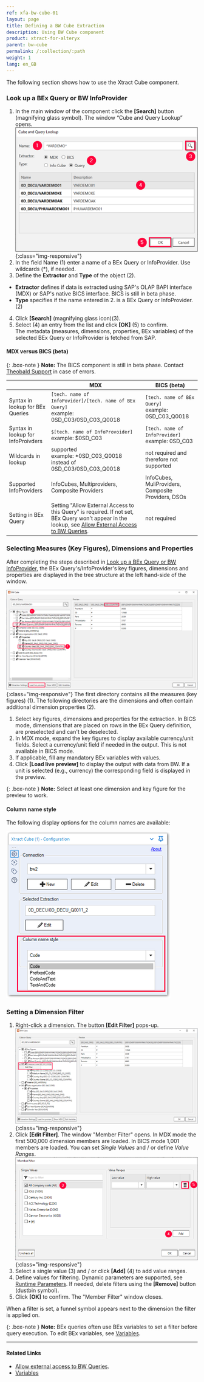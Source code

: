 ```yaml
---
ref: xfa-bw-cube-01
layout: page
title: Defining a BW Cube Extraction
description: Using BW Cube component
product: xtract-for-alteryx
parent: bw-cube
permalink: /:collection/:path
weight: 1
lang: en_GB
---
```

The following section shows how to use the Xtract Cube component. <br>

### Look up a BEx Query or BW InfoProvider
1. In the main window of the component click the **[Search]** button (magnifying glass symbol). The window “Cube and Query Lookup” opens.
![Cube Query search](/img/content/xfa/xfa_cube-query-look.png){:class="img-responsive"}
2. In the field Name (1) enter a name of a BEx Query or InfoProvider. Use wildcards (*), if needed.
3.  Define the **Extractor** and **Type** of the object (2).<br>
- **Extractor** defines if data is extracted using SAP's OLAP BAPI interface (MDX) or SAP's native BICS interface. BICS is still in beta phase.
- **Type** specifies if the name entered in 2. is a BEx Query or InfoProvider. (2)
4. Click **[Search]** (magnifying glass icon)(3).
5. Select (4) an entry from the list and click **[OK]** (5) to confirm. <br>
The metadata (measures, dimensions, properties, BEx variables) of the selected BEx Query or InfoProvider is fetched from SAP.

#### MDX versus BICS (beta)

{: .box-note }
**Note:** The BICS component is still in beta phase. Contact [Theobald Support](mailto:support@theobald-software.com) in case of errors.

|                                    | MDX                                                                                         | BICS (beta)                                        |
|------------------------------------|---------------------------------------------------------------------------------------------|----------------------------------------------------|
| Syntax in lookup for BEx Queries   | `[tech. name of InfoPovider]/[tech. name of BEx Query]` <br /> example: 0SD_C03/0SD_C03_Q0018        | `[tech. name of BEx Query]` <br /> example: 0SD_C03_Q0018   |
| Syntax in lookup for InfoProivders | `$[tech. name of InfoProvoider]`  <br /> example: $0SD_C03                                            | `[tech. name of InfoProvider]` <br /> example: 0SD_C03      |
| Wildcards in lookup                | supported<br /> example: *0SD_C03_Q0018 instead of 0SD_C03/0SD_C03_Q0018                          | not required and therefore not supported           |
| Supported InfoProviders            | InfoCubes, Multiproviders, Composite Providers                                              | InfoCubes, MuliProviders, Composite Providers, DSOs |
| Setting in BEx Query               | Setting "Allow External Access to this Query" is required. If not set, BEx Query won't appear in the lookup, see [Allow External Access to BW Queries](https://kb.theobald-software.com/general/allow-external-access-to-bw-queries). | not required                                       |


 
### Selecting Measures (Key Figures), Dimensions and Properties
After completing the steps described in [Look up a BEx Query or BW InfoProvider](#look-up-a-bex-query-or-bw-infoprovider), the BEx Query's/InfoProvider's key figures, dimensions and properties are displayed in the tree structure at the left hand-side of the window. </br>

![Query Structure](/img/content/xfa/xfa_cube-query-select.png){:class="img-responsive"}
The first directory contains all the measures (key figures) (1). 
The following directories are the dimensions and often contain additional dimension properties (2). <br>

1. Select key figures, dimensions and properties for the extraction. In BICS mode, dimensions that are placed on rows in the BEx Query definition, are preselected and can't be deselected.
2. In MDX mode, expand the key figures to display available currency/unit fields. Select a currency/unit field if needed in the output. This is not available in BICS mode.
3. If applicable, fill any mandatory BEx variables with values.
4. Click **[Load live preview]** to display the output with data from BW. If a unit is selected (e.g., currency) the corresponding field is displayed in the preview.

{: .box-note }
**Note:** Select at least one dimension and key figure for the preview to work.

#### Column name style

The following display options for the column names are available: 

![Column name style](/img/content/xfa/xfa_cube_column_name_style.png)

### Setting a Dimension Filter 
1. Right-click a dimension. The button **[Edit Filter]** pops-up.
![Query Filter](/img/content/xfa/xfa_cube-query-filter.png){:class="img-responsive"}
2. Click **[Edit Filter]**. The window "Member Filter" opens. In MDX mode the first 500,000 dimension members are loaded. In BICS mode 1,001 members are loaded. You can set *Single Values* and / or define *Value Ranges*.
![Query Filter Define](/img/content/xfa/xfa_cube-query-filter-def.png){:class="img-responsive"}
3. Select a single value (3) and / or  click **[Add]** (4) to add value ranges. 
4. Define values for filtering. Dynamic parameters are supported, see [Runtime Parameters](./edit-runtime-parameters). If needed, delete filters using the **[Remove]** button (dustbin symbol).
5. Click **[OK]** to confirm. The "Member Filter" window closes.

When a filter is set, a funnel symbol appears next to the dimension the filter is applied on.

{: .box-note }
**Note:** BEx queries often use BEx variables to set a filter before query execution. To edit BEx variables, see [Variables](./bw-cube-variables).

****
#### Related Links
- [Allow external access to BW Queries](https://kb.theobald-software.com/general/allow-external-access-to-bw-queries).
- [Variables](./bw-cube-variables)
